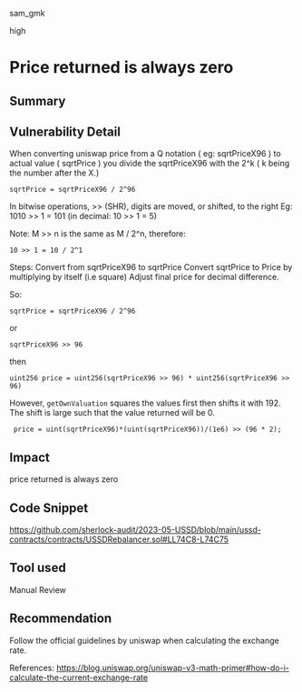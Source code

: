 sam_gmk

high

# Price returned is always zero

## Summary

## Vulnerability Detail
When converting uniswap price from a Q notation ( eg: sqrtPriceX96 ) to actual value ( sqrtPrice ) you divide the sqrtPriceX96 with the 2^k  ( k being the number after the X.)

```solidity
sqrtPrice = sqrtPriceX96 / 2^96
``` 

In bitwise operations,  >> (SHR),  digits are moved, or shifted, to the right
Eg: 1010 >> 1 = 101 (in decimal: 10 >> 1 = 5)

Note: M >> n is the same as M / 2^n, therefore:

```solidity
10 >> 1 = 10 / 2^1 
``` 
    
 Steps:
Convert from  sqrtPriceX96 to sqrtPrice
Convert sqrtPrice to Price by multiplying by itself (i.e square)
Adjust final price for decimal difference.

So:
```solidity
sqrtPrice = sqrtPriceX96 / 2^96
``` 
 or  
```solidity
sqrtPriceX96 >> 96
```
then 
```solidity
uint256 price = uint256(sqrtPriceX96 >> 96) * uint256(sqrtPriceX96 >> 96)
``` 
However, `getOwnValuation` squares the values first then shifts it with 192. The shift is large such that the value returned will be 0.
```solidity
 price = uint(sqrtPriceX96)*(uint(sqrtPriceX96))/(1e6) >> (96 * 2);
``` 
## Impact
price returned is always zero
## Code Snippet
https://github.com/sherlock-audit/2023-05-USSD/blob/main/ussd-contracts/contracts/USSDRebalancer.sol#LL74C8-L74C75 

## Tool used

Manual Review

## Recommendation
Follow the official guidelines by uniswap when calculating the exchange rate.

References: 
https://blog.uniswap.org/uniswap-v3-math-primer#how-do-i-calculate-the-current-exchange-rate
